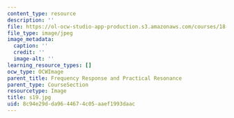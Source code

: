 ```yaml
---
content_type: resource
description: ''
file: https://ol-ocw-studio-app-production.s3.amazonaws.com/courses/18-03sc-differential-equations-fall-2011/8c94e29dda9644674c05aaef1993daac_s19.jpg
file_type: image/jpeg
image_metadata:
  caption: ''
  credit: ''
  image-alt: ''
learning_resource_types: []
ocw_type: OCWImage
parent_title: Frequency Response and Practical Resonance
parent_type: CourseSection
resourcetype: Image
title: s19.jpg
uid: 8c94e29d-da96-4467-4c05-aaef1993daac
---
```


